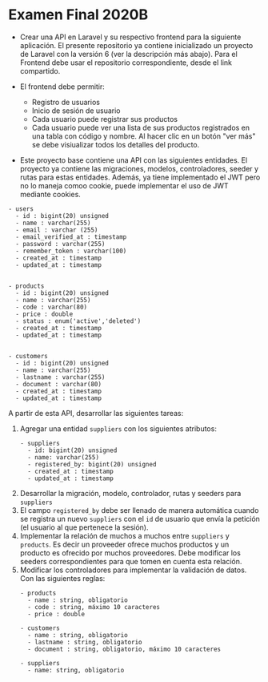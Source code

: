 # Examen Final 2020B

- Crear una API en Laravel y su respectivo frontend para la siguiente aplicación. El presente repositorio ya contiene inicializado un proyecto de Laravel con la versión 6 (ver la descripción más abajo). Para el Frontend debe usar el repositorio correspondiente, desde el link compartido.
- El frontend debe permitir:
    - Registro de usuarios
    - Inicio de sesión de usuario
    - Cada usuario puede registrar sus productos
    - Cada usuario puede ver una lista de sus productos registrados en una tabla con código y nombre. Al hacer clic en un botón "ver más" se debe visiualizar todos los detalles del producto.

- Este proyecto base contiene una API con las siguientes entidades. El proyecto ya contiene las migraciones, modelos, controladores, seeder y rutas para estas entidades. Además, ya tiene implementado el JWT pero no lo maneja comoo cookie, puede implementar el uso de JWT mediante cookies. 

```
- users
  - id : bigint(20) unsigned
  - name : varchar(255)
  - email : varchar (255)
  - email_verified_at : timestamp
  - password : varchar(255)
  - remember_token : varchar(100)
  - created_at : timestamp
  - updated_at : timestamp
 
 
- products
  - id : bigint(20) unsigned
  - name : varchar(255)
  - code : varchar(80)
  - price : double
  - status : enum('active','deleted')
  - created_at : timestamp
  - updated_at : timestamp
  
  
- customers
  - id : bigint(20) unsigned
  - name : varchar(255)
  - lastname : varchar(255)
  - document : varchar(80)
  - created_at : timestamp
  - updated_at : timestamp

```

A partir de esta API, desarrollar las siguientes tareas:

1. Agregar una entidad `suppliers` con los siguientes atributos:
    ```
    - suppliers
      - id: bigint(20) unsigned
      - name: varchar(255)
      - registered_by: bigint(20) unsigned
      - created_at : timestamp
      - updated_at : timestamp
    ```
1. Desarrollar la migración, modelo, controlador, rutas y seeders para `suppliers`
1. El campo `registered_by` debe ser llenado de manera automática cuando se registra un nuevo `suppliers` con el `id` de usuario que envía la petición (el usuario al que pertenece la sesión).
1. Implementar la relación de muchos a muchos entre `suppliers` y `products`. Es decir un proveeder ofrece muchos productos y un producto es ofrecido por muchos proveedores. Debe modificar los seeders correspondientes para que tomen en cuenta esta relación.
1. Modificar los controladores para implementar la validación de datos. Con las siguientes reglas:
    ```
    - products
      - name : string, obligatorio
      - code : string, máximo 10 caracteres
      - price : double

    - customers
      - name : string, obligatorio
      - lastname : string, obligatorio
      - document : string, obligatorio, máximo 10 caracteres

    - suppliers
      - name: string, obligatorio
    ```

